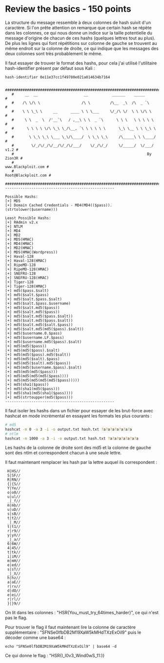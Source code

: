 # Review the basics - 150 points

La structure du message ressemble à deux colonnes de hash suivit d'un caractère. Si l'on prête attention on remarque que certain hash se répète dans les colonnes, ce qui nous donne un indice sur la taille potentielle du message d'origine de chacun de ces hashs (quelques lettres tout au plus). De plus les lignes qui font répétitions sur colonne de gauche se trouvent au même endroit sur la colonne de droite, ce qui indique que les messages des deux colonnes sont très probablement le même.

Il faut essayer de trouver le format des hashs, pour cela j'ai utilisé l'utilitaire hash-identifier présent par défaut sous Kali :

```
hash-identifier 0e11e37cc1f49780e021a014634b7164

   #########################################################################
   #     __  __                     __           ______    _____           #
   #    /\ \/\ \                   /\ \         /\__  _\  /\  _ `\         #
   #    \ \ \_\ \     __      ____ \ \ \___     \/_/\ \/  \ \ \/\ \        #
   #     \ \  _  \  /'__`\   / ,__\ \ \  _ `\      \ \ \   \ \ \ \ \       #
   #      \ \ \ \ \/\ \_\ \_/\__, `\ \ \ \ \ \      \_\ \__ \ \ \_\ \      #
   #       \ \_\ \_\ \___ \_\/\____/  \ \_\ \_\     /\_____\ \ \____/      #
   #        \/_/\/_/\/__/\/_/\/___/    \/_/\/_/     \/_____/  \/___/  v1.2 #
   #                                                             By Zion3R #
   #                                                    www.Blackploit.com #
   #                                                   Root@Blackploit.com #
   #########################################################################
--------------------------------------------------

Possible Hashs:
[+] MD5
[+] Domain Cached Credentials - MD4(MD4(($pass)).(strtolower($username)))

Least Possible Hashs:
[+] RAdmin v2.x
[+] NTLM
[+] MD4
[+] MD2
[+] MD5(HMAC)
[+] MD4(HMAC)
[+] MD2(HMAC)
[+] MD5(HMAC(Wordpress))
[+] Haval-128
[+] Haval-128(HMAC)
[+] RipeMD-128
[+] RipeMD-128(HMAC)
[+] SNEFRU-128
[+] SNEFRU-128(HMAC)
[+] Tiger-128
[+] Tiger-128(HMAC)
[+] md5($pass.$salt)
[+] md5($salt.$pass)
[+] md5($salt.$pass.$salt)
[+] md5($salt.$pass.$username)
[+] md5($salt.md5($pass))
[+] md5($salt.md5($pass))
[+] md5($salt.md5($pass.$salt))
[+] md5($salt.md5($pass.$salt))
[+] md5($salt.md5($salt.$pass))
[+] md5($salt.md5(md5($pass).$salt))
[+] md5($username.0.$pass)
[+] md5($username.LF.$pass)
[+] md5($username.md5($pass).$salt)
[+] md5(md5($pass))
[+] md5(md5($pass).$salt)
[+] md5(md5($pass).md5($salt))
[+] md5(md5($salt).$pass)
[+] md5(md5($salt).md5($pass))
[+] md5(md5($username.$pass).$salt)
[+] md5(md5(md5($pass)))
[+] md5(md5(md5(md5($pass))))
[+] md5(md5(md5(md5(md5($pass)))))
[+] md5(sha1($pass))
[+] md5(sha1(md5($pass)))
[+] md5(sha1(md5(sha1($pass))))
[+] md5(strtoupper(md5($pass)))
--------------------------------------------------
```

Il faut isoler les hashs dans un fichier pour essayer de les brut-force avec hashcat en mode incrémental en essayant les formats les plus courants :

```bash
# md5
hashcat -m 0 -a 3 -i -o output.txt hash.txt ?a?a?a?a?a?a?a
# ntlm
hashcat -m 1000 -a 3 -i -o output.txt hash.txt ?a?a?a?a?a?a?a
```

Les hashs de la colonne de droite sont des md5 et la colonne de gauche sont des ntlm et correspondent chacun à une seule lettre.

Il faut maintenant remplacer les hash par la lettre auquel ils correspondent : 

```
 H|HS//
 S|SF//
 R|RN//
 {|{S//
 Y|Ye//
 o|o0//
 u|ul//
 _|_f//
 m|mb//
 u|uD//
 s|sB//
 t|t2//
 _|_M//
 t|t1//
 r|r9//
 y|yX//
 _|_a//
 6|6W//
 4|45//
 t|tk//
 i|iM//
 m|mH//
 e|ed//
 s|sT//
 _|_X//
 h|hz//
 a|aE//
 r|rx//
 d|dO//
 e|ei//
 r|rl//
 }|}9//
```

On lit dans les colonnes : "HSR{You_must_try_64times_harder}", ce qui n'est pas le flag.

Pour trouver le flag il faut maintenant lire la colonne de caractère supplémentaire : "SFNSe0lfbDB2M19XaW5kMHdTXzExOil9" puis le décoder comme une base64 :

```
echo "SFNSe0lfbDB2M19XaW5kMHdTXzExOil9" | base64 -d
```

Ce qui donne le flag : "HSR{I_l0v3_Wind0wS_11:)}
